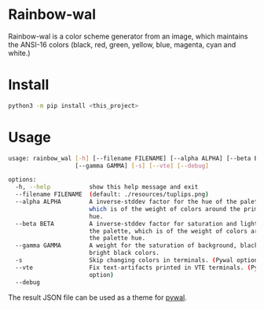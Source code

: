 # Rainbow-wal

Rainbow-wal is a color scheme generator from an image, which maintains the
ANSI-16 colors (black, red, green, yellow, blue, magenta, cyan and white.)


# Install

```bash
python3 -m pip install <this_project>
```

# Usage

```bash
usage: rainbow_wal [-h] [--filename FILENAME] [--alpha ALPHA] [--beta BETA]
                   [--gamma GAMMA] [-s] [--vte] [--debug]

options:
  -h, --help           show this help message and exit
  --filename FILENAME  (default: ./resources/tuplips.png)
  --alpha ALPHA        A inverse-stddev factor for the hue of the palette,
                       which is of the weight of colors around the primary
                       hue.
  --beta BETA          A inverse-stddev factor for saturation and lightness of
                       the palette, which is of the weight of colors around
                       the palette hue.
  --gamma GAMMA        A weight for the saturation of background, black and
                       bright black colors.
  -s                   Skip changing colors in terminals. (Pywal option)
  --vte                Fix text-artifacts printed in VTE terminals. (Pywal
                       option)
  --debug
```

The result JSON file can be used as a theme for
[pywal](https://github.com/dylanaraps/pywal/tree/master).
